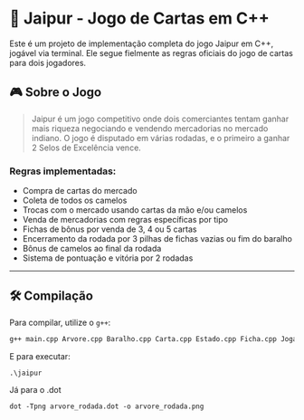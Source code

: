 # 🐪 Jaipur - Jogo de Cartas em C++

Este é um projeto de implementação completa do jogo Jaipur em C++, jogável via terminal. Ele segue fielmente as regras oficiais do jogo de cartas para dois jogadores.

## 🎮 Sobre o Jogo

> Jaipur é um jogo competitivo onde dois comerciantes tentam ganhar mais riqueza negociando e vendendo mercadorias no mercado indiano. O jogo é disputado em várias rodadas, e o primeiro a ganhar 2 Selos de Excelência vence.

### Regras implementadas:
- Compra de cartas do mercado
- Coleta de todos os camelos
- Trocas com o mercado usando cartas da mão e/ou camelos
- Venda de mercadorias com regras específicas por tipo
- Fichas de bônus por venda de 3, 4 ou 5 cartas
- Encerramento da rodada por 3 pilhas de fichas vazias ou fim do baralho
- Bônus de camelos ao final da rodada
- Sistema de pontuação e vitória por 2 rodadas

---

## 🛠️ Compilação

Para compilar, utilize o `g++`:

```bash
g++ main.cpp Arvore.cpp Baralho.cpp Carta.cpp Estado.cpp Ficha.cpp Jogador.cpp Jogo.cpp Mercado.cpp Jogador.cpp -o jaipur 
```
E para executar:
```
.\jaipur
```

Já para o .dot
```
dot -Tpng arvore_rodada.dot -o arvore_rodada.png
```
